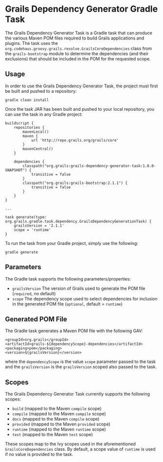 Grails Dependency Generator Gradle Task
=======================================

The Grails Dependency Generator Task is a Gradle task that can produce the various Maven POM files required to build Grails applications and plugins.  The task uses the `org.codehaus.groovy.grails.resolve.GrailsCoreDependencies` class from the `grails-bootstrap` module to determine the dependencies (and their exclusions) that should be included in the POM for the requested scope.

Usage
-----

In order to use the Grails Dependency Generator Task, the project must first be built and pushed to a repository:

	gradle clean install
	
Once the task JAR has been built and pushed to your local repository, you can use the task in any Gradle project:

	buildscript {
	    repositories {
	        mavenLocal()
	        maven {
	            url 'http://repo.grails.org/grails/core'
	        }
	        mavenCentral()
	    }
	
	    dependencies {
			classpath("org.grails:grails-dependency-generator-task:1.0.0-SNAPSHOT") {
				transitive = false
			}
		    classpath("org.grails:grails-bootstrap:2.1.1") {
				transitive = false
			}
	    }
	}

	...
	
	task generate(type: org.grails.gradle.task.dependency.GrailsDependencyGenerationTask) {
    	grailsVersion = '2.1.1'
		scope = 'runtime'
	}
	
To run the task from your Gradle project, simply use the following:

	gradle generate

Parameters
----------
The Gradle task supports the following parameters/properties:

* `grailsVersion` The version of Grails used to generate the POM file (`required`, no default)
* `scope` The dependency scope used to select dependencies for inclusion in the generated POM file (`optional`, default = `runtime`)

Generated POM File
------------------

The Gradle task generates a Maven POM file with the following GAV:

	<groupId>org.grails</groupId>
	<artifactId>grails-${dependencyScope}-dependencies</artifactId>
	<packaging>pom</packaging>
	<version>${grailsVersion}</version>
	
where the `dependencyScope` is the value `scope` parameter passed to the task and the `grailsVersion` is the `grailsVersion` scoped also passed to the task. 
	
Scopes
------

The Grails Dependency Generator Task currently supports the following scopes:

* `build` (mapped to the Maven `compile` scope)
* `compile` (mapped to the Maven `compile` scope)
* `docs` (mapped to the Maven `compile` scope)
* `provided` (mapped to the Maven `provided` scope)
* `runtime` (mapped to the Maven `runtime` scope)
* `test` (mapped to the Maven `test` scope)

These scopes map to the Ivy scopes used in the aforementioned `GrailsCoreDependencies` class.  By default, a scope value of `runtime` is used if no value is provided to the task.
